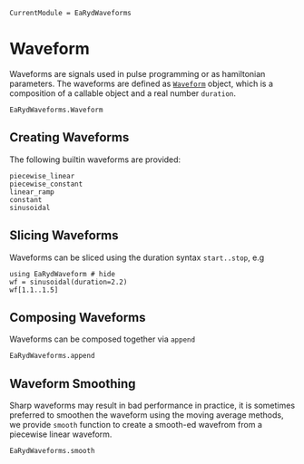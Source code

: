 ```@meta
CurrentModule = EaRydWaveforms
```

# Waveform

Waveforms are signals used in pulse programming or as hamiltonian parameters. The waveforms are defined as [`Waveform`](@ref) object,
which is a composition of a callable object and a real number `duration`.

```@docs
EaRydWaveforms.Waveform
```

## Creating Waveforms

The following builtin waveforms are provided:

```@docs
piecewise_linear
piecewise_constant
linear_ramp
constant
sinusoidal
```

## Slicing Waveforms

Waveforms can be sliced using the duration syntax `start..stop`, e.g

```@repl slicing
using EaRydWaveform # hide
wf = sinusoidal(duration=2.2)
wf[1.1..1.5]
```

## Composing Waveforms

Waveforms can be composed together via `append`

```@docs
EaRydWaveforms.append
```

## Waveform Smoothing

Sharp waveforms may result in bad performance in practice,
it is sometimes preferred to smoothen the waveform using
the moving average methods, we provide `smooth` function
to create a smooth-ed wavefrom from a piecewise linear
waveform.

```@docs
EaRydWaveforms.smooth
```
